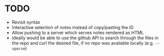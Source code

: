 TODO
====

* Revisit syntax
* Interactive selection of notes instead of copy/pasting the ID
* Allow pushing to a server which serves notes rendered as HTML
* Ideally would be able to use the github API to search through the files in the
  repo and curl the desired file, if no repo was available locally (e.g. `--sparse`)
